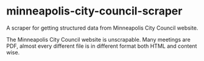 minneapolis-city-council-scraper
================================

A scraper for getting structured data from Minneapolis City Council website.

The Minneapolis City Council website is unscrapable.  Many meetings are PDF, almost every different file is in different format both HTML and content wise.
